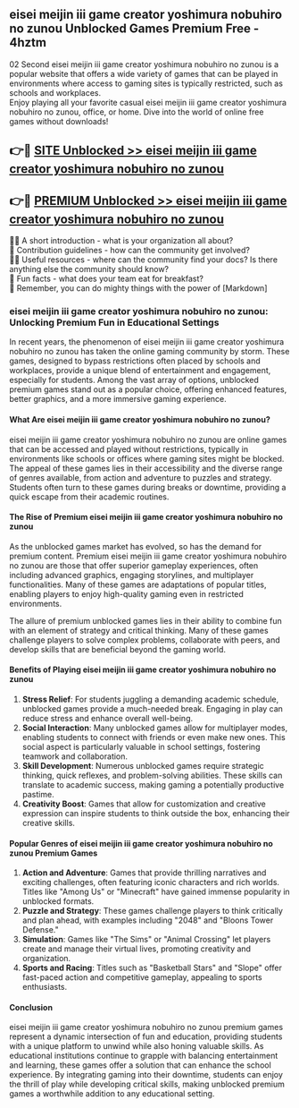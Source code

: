 ## eisei meijin iii  game creator yoshimura nobuhiro no zunou Unblocked Games Premium Free - 4hztm

02 Second eisei meijin iii  game creator yoshimura nobuhiro no zunou is a popular website that offers a wide variety of games that can be played in environments where access to gaming sites is typically restricted, such as schools and workplaces.  
Enjoy playing all your favorite casual eisei meijin iii  game creator yoshimura nobuhiro no zunou, office, or home. Dive into the world of online free games without downloads!

## 👉🔴 [SITE Unblocked >> eisei meijin iii  game creator yoshimura nobuhiro no zunou](http://freeplayer.one?title=eisei_meijin_iii__game_creator_yoshimura_nobuhiro_no_zunou&ref=13D)

## 👉🔴 [PREMIUM Unblocked >> eisei meijin iii  game creator yoshimura nobuhiro no zunou](http://freeplayer.one?title=eisei_meijin_iii__game_creator_yoshimura_nobuhiro_no_zunou&ref=13D)

🙋‍♀️ A short introduction - what is your organization all about?  
🌈 Contribution guidelines - how can the community get involved?  
👩‍💻 Useful resources - where can the community find your docs? Is there anything else the community should know?  
🍿 Fun facts - what does your team eat for breakfast?  
🧙 Remember, you can do mighty things with the power of [Markdown]

### eisei meijin iii  game creator yoshimura nobuhiro no zunou: Unlocking Premium Fun in Educational Settings

In recent years, the phenomenon of eisei meijin iii  game creator yoshimura nobuhiro no zunou has taken the online gaming community by storm. These games, designed to bypass restrictions often placed by schools and workplaces, provide a unique blend of entertainment and engagement, especially for students. Among the vast array of options, unblocked premium games stand out as a popular choice, offering enhanced features, better graphics, and a more immersive gaming experience.

#### What Are eisei meijin iii  game creator yoshimura nobuhiro no zunou?

eisei meijin iii  game creator yoshimura nobuhiro no zunou are online games that can be accessed and played without restrictions, typically in environments like schools or offices where gaming sites might be blocked. The appeal of these games lies in their accessibility and the diverse range of genres available, from action and adventure to puzzles and strategy. Students often turn to these games during breaks or downtime, providing a quick escape from their academic routines.

#### The Rise of Premium eisei meijin iii  game creator yoshimura nobuhiro no zunou

As the unblocked games market has evolved, so has the demand for premium content. Premium eisei meijin iii  game creator yoshimura nobuhiro no zunou are those that offer superior gameplay experiences, often including advanced graphics, engaging storylines, and multiplayer functionalities. Many of these games are adaptations of popular titles, enabling players to enjoy high-quality gaming even in restricted environments.

The allure of premium unblocked games lies in their ability to combine fun with an element of strategy and critical thinking. Many of these games challenge players to solve complex problems, collaborate with peers, and develop skills that are beneficial beyond the gaming world.

#### Benefits of Playing eisei meijin iii  game creator yoshimura nobuhiro no zunou

1.  **Stress Relief**: For students juggling a demanding academic schedule, unblocked games provide a much-needed break. Engaging in play can reduce stress and enhance overall well-being.
2.  **Social Interaction**: Many unblocked games allow for multiplayer modes, enabling students to connect with friends or even make new ones. This social aspect is particularly valuable in school settings, fostering teamwork and collaboration.
3.  **Skill Development**: Numerous unblocked games require strategic thinking, quick reflexes, and problem-solving abilities. These skills can translate to academic success, making gaming a potentially productive pastime.
4.  **Creativity Boost**: Games that allow for customization and creative expression can inspire students to think outside the box, enhancing their creative skills.

#### Popular Genres of eisei meijin iii  game creator yoshimura nobuhiro no zunou Premium Games

1.  **Action and Adventure**: Games that provide thrilling narratives and exciting challenges, often featuring iconic characters and rich worlds. Titles like "Among Us" or "Minecraft" have gained immense popularity in unblocked formats.
2.  **Puzzle and Strategy**: These games challenge players to think critically and plan ahead, with examples including "2048" and "Bloons Tower Defense."
3.  **Simulation**: Games like "The Sims" or "Animal Crossing" let players create and manage their virtual lives, promoting creativity and organization.
4.  **Sports and Racing**: Titles such as "Basketball Stars" and "Slope" offer fast-paced action and competitive gameplay, appealing to sports enthusiasts.

#### Conclusion

eisei meijin iii  game creator yoshimura nobuhiro no zunou premium games represent a dynamic intersection of fun and education, providing students with a unique platform to unwind while also honing valuable skills. As educational institutions continue to grapple with balancing entertainment and learning, these games offer a solution that can enhance the school experience. By integrating gaming into their downtime, students can enjoy the thrill of play while developing critical skills, making unblocked premium games a worthwhile addition to any educational setting.